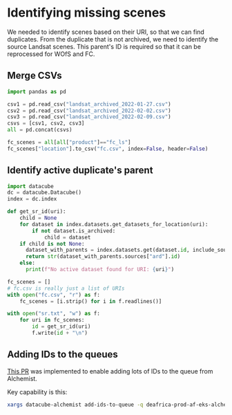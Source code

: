 # Identifying missing scenes

We needed to identify scenes based on their URI, so that we can find duplicates.
From the duplicate that is not archived, we need to identify the source Landsat
scenes. This parent's ID is required so that it can be reprocessed for WOfS
and FC.

## Merge CSVs

```python
import pandas as pd

csv1 = pd.read_csv("landsat_archived_2022-01-27.csv")
csv2 = pd.read_csv("landsat_archived_2022-02-02.csv")
csv3 = pd.read_csv("landsat_archived_2022-02-09.csv")
csvs = [csv1, csv2, csv3]
all = pd.concat(csvs)

fc_scenes = all[all["product"]=="fc_ls"]
fc_scenes["location"].to_csv("fc.csv", index=False, header=False)
```

## Identify active duplicate's parent

```python
import datacube
dc = datacube.Datacube()
index = dc.index

def get_sr_id(uri):
    child = None
    for dataset in index.datasets.get_datasets_for_location(uri):
        if not dataset.is_archived:
            child = dataset
    if child is not None:
      dataset_with_parents = index.datasets.get(dataset.id, include_sources=True)
      return str(dataset_with_parents.sources["ard"].id)
    else:
      print(f"No active dataset found for URI: {uri}")

fc_scenes = []
# fc.csv is really just a list of URIs
with open("fc.csv", "r") as f:
    fc_scenes = [i.strip() for i in f.readlines()]

with open("sr.txt", "w") as f:
    for uri in fc_scenes:
        id = get_sr_id(uri)
        f.write(id + "\n")
```

## Adding IDs to the queues

[This PR](https://github.com/opendatacube/datacube-alchemist/pull/135) was
implemented to enable adding lots of IDs to the queue from Alchemist.

Key capability is this:

```bash
xargs datacube-alchemist add-ids-to-queue -q deafrica-prod-af-eks-alchemist-ls-fc -c https://raw.githubusercontent.com/digitalearthafrica/config/master/prod/alchemist/fc_ls.alchemist.yaml < sr.txt
```
